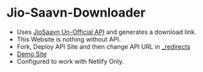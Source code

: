 # Jio-Saavn-Downloader

* Uses [JioSaavn Un-Official API](https://github.com/cyberboysumanjay/JioSaavnAPI) and generates a download link.
* This Website is nothing without API.
* Fork, Deploy API Site and then change API URL in [_redirects](https://github.com/ParveenBhadooOfficial/Jio-Saavn-Downloader/blob/master/_redirects)
* [Demo Site](https://jiosaavn.netlify.app)
* Configured to work with Netlify Only.
